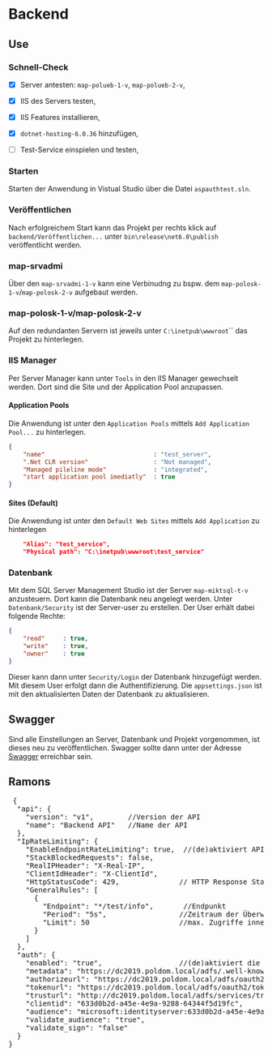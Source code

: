 # Backend

## Use
### Schnell-Check
- [x] Server antesten: `map-polueb-1-v`, `map-polueb-2-v`,
- [x] IIS des Servers testen,
- [x] IIS Features installieren,
- [x] `dotnet-hosting-6.0.36` hinzufügen,
- [ ] Test-Service einspielen und testen,


### Starten
Starten der Anwendung in Vistual Studio über die Datei `aspauthtest.sln`.

### Veröffentlichen
Nach erfolgreichem Start kann das Projekt per <kdb>rechts klick</kdb> auf `backend/Veröffentlichen...` unter `bin\release\net6.0\publish` veröffentlicht werden.

### map-srvadmi
Über den `map-srvadmi-1-v` kann eine Verbinudng zu bspw. dem `map-polosk-1-v`/`map-polosk-2-v` aufgebaut werden.

### map-polosk-1-v/map-polosk-2-v
Auf den redundanten Servern ist jeweils unter `C:\inetpub\wwwroot`\`<backendname>` das Projekt zu hinterlegen.

### IIS Manager
Per Server Manager kann unter `Tools` in den IIS Manager gewechselt werden. Dort sind die Site und der Application Pool anzupassen.

#### Application Pools
Die Anwendung ist unter den `Application Pools` mittels `Add Application Pool...` zu hinterlegen.
```json
{
    "name"                              : "test_server",
    ".Net CLR version"                  : "Not managed",
    "Managed pileline mode"             : "integrated",
    "start application pool imediatly"  : true
}
```

#### Sites (Default)
Die Anwendung ist unter den `Default Web Sites` mittels `Add Application` zu hinterlegen
```json
    "Alias": "test_service",
    "Physical path": "C:\inetpub\wwwroot\test_service"
```

### Datenbank
Mit dem SQL Server Management Studio ist der Server `map-miktsql-t-v` anzusteuern. Dort kann die Datenbank neu angelegt werden.
Unter `Datenbank/Security` ist der Server-user zu erstellen. Der User erhält dabei folgende Rechte:
```json
{
    "read"     : true,
    "write"    : true,
    "owner"    : true
}
```

Dieser kann dann unter `Security/Login` der Datenbank hinzugefügt werden. Mit diesem User erfolgt dann die Authentifizierung.
Die `appsettings.json` ist mit den aktualisierten Daten der Datenbank zu aktualisieren.

## Swagger
Sind alle Einstellungen an Server, Datenbank und Projekt vorgenommen, ist dieses neu zu veröffentlichen.
Swagger sollte dann unter der Adresse [Swagger](https://posk-lb.int.p.b.de/test_service/swagger/index.html) erreichbar sein.

## Ramons

<pre>
 {
  "api": {   
    "version": "v1",        //Version der API    
    "name": "Backend API"   //Name der API
  },
  "IpRateLimiting": {
    "EnableEndpointRateLimiting": true,  //(de)aktiviert API-Endpunkt-ratepunktlimiting
    "StackBlockedRequests": false,       
    "RealIPHeader": "X-Real-IP",        
    "ClientIdHeader": "X-ClientId",
    "HttpStatusCode": 429,              // HTTP Response Statuscode bei geblocktem Request
    "GeneralRules": [
      {
        "Endpoint": "*/test/info",       //Endpunkt
        "Period": "5s",                 //Zeitraum der Überwachung
        "Limit": 50                     //max. Zugriffe innerhalb des Zeitraums
      }
    ]
  },
  "auth": {
    "enabled": "true",                  //(de)aktiviert die Tokenprüfung am Endpunkt
    "metadata": "https://dc2019.poldom.local/adfs/.well-known/openid-configuration",    //Info vom AUthProvider, nötig für Validierung
    "authorizeurl": "https://dc2019.poldom.local/adfs/oauth2/authorize",    //nötig für Swagger für Login am AuthProvider
    "tokenurl": "https://dc2019.poldom.local/adfs/oauth2/token",        //Url zur Prüfung der Token
    "trusturl": "http://dc2019.poldom.local/adfs/services/trust",       //Url zur Prüfung der Token
    "clientid": "633d0b2d-a45e-4e9a-9288-64344f5d19fc",                 //Client-ID unter welcher die App beim AuthProvider registriert wurde
    "audience": "microsoft:identityserver:633d0b2d-a45e-4e9a-9288-64344f5d19fc", //hier steht normalerweise die Client-ID, beim ADFS in Kombination mit microsoft:identityserver:<CLIENT-ID>
    "validate_audience": "true",
    "validate_sign": "false"
  }
}
<pre>
